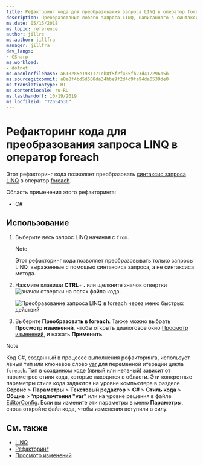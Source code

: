 ```yaml
---
title: Рефакторинг кода для преобразования запроса LINQ в оператор foreach
description: Преобразование любого запроса LINQ, написанного в синтаксисе запроса, в инструкцию foreach.
ms.date: 05/15/2018
ms.topic: reference
author: jillre
ms.author: jillfra
manager: jillfra
dev_langs:
- CSharp
ms.workload:
- dotnet
ms.openlocfilehash: a618285e1981171eb8f5f2f435fb23d412296b5b
ms.sourcegitcommit: a8e8f4bd5d508da34bbe9f2d4d9fa94da0539de0
ms.translationtype: HT
ms.contentlocale: ru-RU
ms.lasthandoff: 10/19/2019
ms.locfileid: "72654536"
---
```

# <a name="refactoring-to-convert-linq-to-a-foreach-statement"></a>Рефакторинг кода для преобразования запроса LINQ в оператор foreach

Этот рефакторинг кода позволяет преобразовать [синтаксис запроса LINQ](/dotnet/csharp/programming-guide/concepts/linq/query-syntax-and-method-syntax-in-linq) в оператор [foreach](/dotnet/csharp/language-reference/keywords/foreach-in).

Область применения этого рефакторинга:

- C#

## <a name="how-to-use-it"></a>Использование

1. Выберите весь запрос LINQ начиная с `from`.

   > [!NOTE]
   > Этот рефакторинг кода позволяет преобразовывать только запросы LINQ, выраженные с помощью синтаксиса запроса, а не синтаксиса метода.

1. Нажмите клавиши **CTRL**+ **.** или щелкните значок отвертки ![значок отвертки](../media/screwdriver-icon.png) на полях файла кода.

   ![Преобразование запроса LINQ в foreach через меню быстрых действий](media/convert-linq-to-foreach.png)

1. Выберите **Преобразовать в foreach**. Также можно выбрать **Просмотр изменений**, чтобы открыть диалоговое окно [Просмотр изменений](../../ide/preview-changes.md), и нажать **Применить**.

> [!NOTE]
> Код C#, созданный в процессе выполнения рефакторинга, использует явный тип или ключевое слово [var](/dotnet/csharp/language-reference/keywords/var) для переменной итерации цикла `foreach`. Тип в созданном коде (явный или неявный) зависит от параметров стиля кода, которые находятся в области. Эти конкретные параметры стиля кода задаются на уровне компьютера в разделе **Сервис** > **Параметры** > **Текстовый редактор** > **C#**  > **Стиль кода** > **Общие** >  **\'предпочтения "var"** или на уровне решения в файле [EditorConfig](../../ide/editorconfig-language-conventions.md#implicit-and-explicit-types). Если вы измените эти параметры в меню **Параметры**, снова откройте файл кода, чтобы изменения вступили в силу.

## <a name="see-also"></a>См. также

- [LINQ](/dotnet/standard/using-linq)
- [Рефакторинг](../refactoring-in-visual-studio.md)
- [Просмотр изменений](../../ide/preview-changes.md)